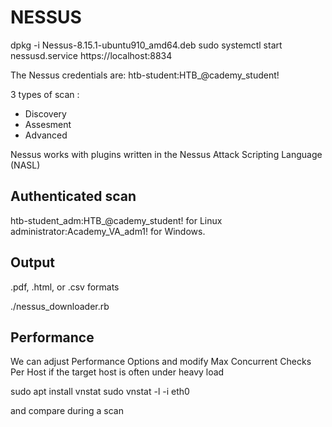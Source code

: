# NESSUS
dpkg -i Nessus-8.15.1-ubuntu910_amd64.deb
sudo systemctl start nessusd.service
https://localhost:8834

The Nessus credentials are: htb-student:HTB_@cademy_student!

3 types of scan :
- Discovery
- Assesment
- Advanced

Nessus works with plugins written in the Nessus Attack Scripting Language (NASL)

## Authenticated scan

htb-student_adm:HTB_@cademy_student! for Linux
administrator:Academy_VA_adm1! for Windows. 

## Output

.pdf, .html, or .csv formats

./nessus_downloader.rb 

## Performance

We can adjust Performance Options and modify Max Concurrent Checks Per Host if the target host is often under heavy load

sudo apt install vnstat
sudo vnstat -l -i eth0

and compare during a scan